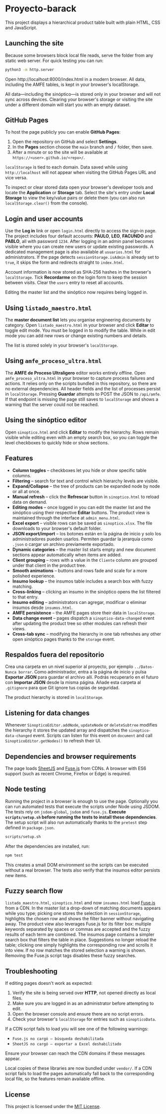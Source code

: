 # Proyecto-barack

This project displays a hierarchical product table built with plain HTML, CSS and JavaScript.

## Launching the site

Because some browsers block local file reads, serve the folder from any static web server. For quick testing you can run:

```bash
python3 -m http.server
```

Open http://localhost:8000/index.html in a modern browser. All data, including the AMFE tables, is kept in your browser's localStorage.

All data—including the sinóptico—is stored only in your browser and will not sync across devices. Clearing your browser's storage or visiting the site under a different domain will start you with an empty dataset.

## GitHub Pages

To host the page publicly you can enable **GitHub Pages**:

1. Open the repository on GitHub and select **Settings**.
2. In the **Pages** section choose the `main` branch and `/` folder, then save.
3. After a minute or so the site will be available at
   `https://<user>.github.io/<repo>/`.

`localStorage` is tied to each domain. Data saved while using
`http://localhost` will not appear when visiting the GitHub Pages URL and
vice versa.

To inspect or clear stored data open your browser's developer tools and
locate the **Application** or **Storage** tab. Select the site's entry under
**Local Storage** to view the key/value pairs or delete them (you can also run
`localStorage.clear()` from the console).

## Login and user accounts

Use the **Log in** link or open `login.html` directly to access the sign‑in page. The project includes four default accounts: **PAULO**, **LEO**, **FACUNDO** and **PABLO**, all with password `1234`. After logging in an admin panel becomes visible where you can create new users or update existing passwords. A dedicated management page is also available at `usuarios.html` for administrators.
If the page detects `sessionStorage.isAdmin` is already set to `true`, it skips the form and redirects straight to `index.html`.

Account information is now stored as SHA‑256 hashes in the browser's `localStorage`. Tick **Recordarme** on the login form to keep the session between visits. Clear the `users` entry to reset all accounts.

Editing the master list and the sinóptico now requires being logged in.

## Using `listado_maestro.html`

The **master document list** lets you organise engineering documents by category. Open `listado_maestro.html` in your browser and click **Editar** to toggle edit mode. You must be logged in to modify the table. While in edit mode you can add new rows or change existing numbers and details.

The list is stored solely in your browser's `localStorage`.

## Using `amfe_proceso_ultra.html`

The **AMFE de Proceso Ultraligero** editor works entirely offline. Open
`amfe_proceso_ultra.html` in your browser to capture process failures and
actions. It relies only on the scripts bundled in this repository, so there are
no external dependencies. All header fields and the list of processes persist in
`localStorage`. Pressing **Guardar** attempts to POST the JSON to `/api/amfe`.
If that endpoint is missing the page still saves to `localStorage` and shows a
warning that the server could not be reached.

## Using the sinóptico editor

Open `sinoptico.html` and click **Editar** to modify the hierarchy. Rows remain
visible while editing even with an empty search box, so you can toggle the level
checkboxes to quickly hide or show sections.

## Features

- **Column toggles** – checkboxes let you hide or show specific table columns.
- **Filtering** – search for text and control which hierarchy levels are visible.
- **Expand/Collapse** – the tree of products can be expanded node by node or all at once.
- **Manual refresh** – click the **Refrescar** button in `sinoptico.html` to reload data on demand.
- **Editing modes** – once logged in you can edit the master list and the sinóptico using their respective **Editar** buttons. The product view is maintained through the interface at `admin_menu.html`.
- **Excel export** – visible rows can be saved as `sinoptico.xlsx`. The file
  downloads to your browser's default folder.
- **JSON export/import** – los botones están en la página de inicio y solo los administradores pueden usarlos. Permiten guardar la jerarquía como `.json` o cargar un archivo previamente exportado.
- **Dynamic categories** – the master list starts empty and new document sections appear automatically when items are added.
- **Client grouping** – rows with a value in the `Cliente` column are grouped under that client in the product tree.
- **Smooth animations** – buttons and rows fade and scale for a more polished experience.
- **Insumo lookup** – the insumos table includes a search box with fuzzy matching.
- **Cross-linking** – clicking an insumo in the sinóptico opens the list filtered to that entry.
- **Insumo editing** – administrators can agregar, modificar o eliminar insumos desde `insumos.html`.
- **AMFE persistence** – the AMFE pages store their data in `localStorage`.
- **Data change event** – pages dispatch a `sinoptico-data-changed` event after
  updating the product tree so other modules can refresh their views.
- **Cross-tab sync** – modifying the hierarchy in one tab refreshes any other
  open sinóptico pages thanks to the `storage` event.

## Respaldos fuera del repositorio

Crea una carpeta en un nivel superior al proyecto, por ejemplo `../Datos-Nunca borrar`. Como administrador, entra a la página de inicio y pulsa **Exportar JSON** para guardar el archivo allí. Podrás recuperarlo en el futuro con **Importar JSON** desde la misma página. Añade esta carpeta al `.gitignore` para que Git ignore tus copias de seguridad.

The product hierarchy is stored in `localStorage`.

## Listening for data changes

Whenever `SinopticoEditor.addNode`, `updateNode` or `deleteSubtree` modifies the
hierarchy it stores the updated array and dispatches the
`sinoptico-data-changed` event. Scripts can listen for this event on
`document` and call `SinopticoEditor.getNodes()` to refresh their UI.

## Dependencies and browser requirements

The page loads [SheetJS](https://sheetjs.com/) and [Fuse.js](https://fusejs.io/) from CDNs. A browser with ES6 support (such as recent Chrome, Firefox or Edge) is required.

## Node testing

Running the project in a browser is enough to use the page. Optionally you can run automated tests that execute the scripts under Node using JSDOM. The tests rely on `jsdom-global`, `jsdom` and `fuse.js`. **Execute `scripts/setup.sh` before running the tests to install these dependencies**. The setup script will also run automatically thanks to the `pretest` step defined in `package.json`.

```bash
scripts/setup.sh
```

After the dependencies are installed, run:

```bash
npm test
```

This creates a small DOM environment so the scripts can be executed without a real browser. The tests also verify that the insumos editor persists new items.

## Fuzzy search flow

 `listado_maestro.html`, `sinoptico.html` and now `insumos.html` load [Fuse.js](https://fusejs.io/) from a CDN. In the master list a drop-down of matching documents appears while you type; picking one stores the selection in `sessionStorage`, highlights the chosen row and shows the filter banner without navigating away. The product view also leverages Fuse.js for its filter box: multiple keywords separated by spaces or commas are accepted and the fuzzy results of each term are combined. The insumos page contains a simpler search box that filters the table in place. Suggestions no longer reload the table; clicking one simply highlights the corresponding row and scrolls it into view. If no row matches the stored selection a warning is shown. Removing the Fuse.js script tags disables these fuzzy searches.

## Troubleshooting

If editing pages doesn't work as expected:

1. Verify the site is being served over **HTTP**, not opened directly as local files.
2. Make sure you are logged in as an administrator before attempting to edit.
3. Open the browser console and ensure there are no script errors.
4. Check your browser's `localStorage` for entries such as `sinopticoData`.

If a CDN script fails to load you will see one of the following warnings:

- `Fuse.js no cargó – búsqueda deshabilitada`
- `SheetJS no cargó – exportar a Excel deshabilitado`

Ensure your browser can reach the CDN domains if these messages appear.

Local copies of these libraries are now bundled under `vendor/`.
If a CDN script fails to load the pages automatically fall back to the
corresponding local file, so the features remain available offline.

## License

This project is licensed under the [MIT License](LICENSE).

